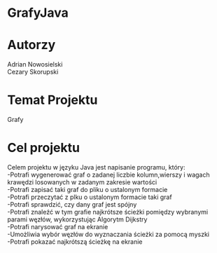 # GrafyJava
# Autorzy
Adrian Nowosielski <br/>
Cezary Skorupski
# Temat Projektu	
Grafy
# Cel projektu
Celem projektu w języku Java jest napisanie programu, który: <br/>
-Potrafi wygenerować graf o zadanej liczbie kolumn,wierszy i wagach krawędzi losowanych w zadanym zakresie wartości <br/>
-Potrafi zapisać taki graf do pliku o ustalonym formacie <br/>
-Potrafi przeczytać z plku o ustalonym formacie taki graf <br/>
-Potrafi sprawdzić, czy dany graf jest spójny <br/>
-Potrafi znaleźć w tym grafie najkrótsze ścieżki pomiędzy wybranymi parami węzłów, wykorzystując Algorytm Dijkstry <br/>
-Potrafi narysować graf na ekranie <br/>
-Umożliwia wybór węzłów do wyznaczania ścieżki za pomocą myszki <br/>
-Potrafi pokazać najkrótszą ścieżkę na ekranie <br/>
